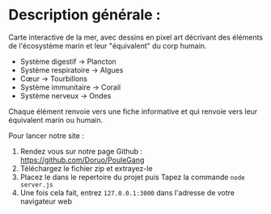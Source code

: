 # Description générale : 
Carte interactive de la mer, avec dessins en pixel art décrivant des éléments de l'écosystème marin et leur "équivalent" du corp humain.
-  Système digestif -> Plancton
- Système respiratoire -> Algues
- Cœur -> Tourbillons
- Système immunitaire -> Corail
- Système nerveux -> Ondes

Chaque élément renvoie vers une fiche informative et qui renvoie vers leur équivalent marin ou humain.

Pour lancer notre site :
1) Rendez vous sur notre page Github : https://github.com/Doruo/PouleGang
2) Téléchargez le fichier zip et extrayez-le
3) Placez le dans le repertoire du projet puis Tapez la commande `node server.js`
4) Une fois cela fait, entrez `127.0.0.1:3000` dans l'adresse de votre navigateur web